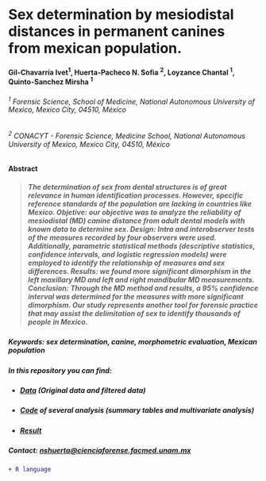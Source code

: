 # Sex determination by mesiodistal distances in permanent canines from mexican population.


#### Gil-Chavarría Ivet<sup>1</sup>, Huerta-Pacheco N. Sofia <sup>2</sup>, Loyzance Chantal <sup>1</sup>, Quinto-Sanchez Mirsha <sup>1</sup>
###### <sup>1</sup> Forensic Science, School of Medicine, National Autonomous University of Mexico, Mexico City, 04510, México
###### <sup>2</sup> CONACYT - Forensic Science, Medicine School, National Autonomous University of Mexico, Mexico City, 04510, México

**Abstract**

> ##### The determination of sex from dental structures is of great relevance in human identification processes. However, specific reference standards of the population are lacking in countries like Mexico. Objetive: our objective was to analyze the reliability of mesiodistal (MD) canine distance from adult dental models with known data to determine sex. Design: Intra and interobserver tests of the measures recorded by four observers were used. Additionally, parametric statistical methods (descriptive statistics, confidence intervals, and logistic regression models) were employed to identify the relationship of measures and sex differences. Results: we found more significant dimorphism in the left maxillary MD and left and right mandibular MD measurements. Conclusion: Through the MD method and results, a 95% confidence interval was determined for the measures with more significant dimorphism. Our study represents another tool for forensic practice that may assist the delimitation of sex to identify thousands of people in Mexico.

##### Keywords: sex determination, canine, morphometric evaluation, Mexican population

##### In this repository you can find:

- ##### [Data](https://github.com/nshuerta-ForenseUNAM/Sex_mesiodistal_mexican/tree/Data) (Original data and filtered data)
- ##### [Code](https://github.com/nshuerta-ForenseUNAM/Sex_mesiodistal_mexican/tree/Code) of several analysis (summary tables and multivariate analysis)
- ##### [Result](https://github.com/nshuerta-ForenseUNAM/Sex_mesiodistal_mexican/tree/Result)

##### Contact: **nshuerta@cienciaforense.facmed.unam.mx**


```diff
+ R language
```


